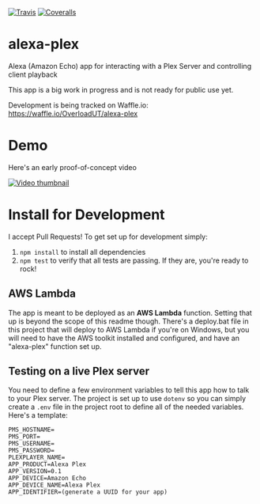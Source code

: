 
[![Travis](https://img.shields.io/travis/OverloadUT/alexa-plex.svg?style=flat-square)](https://travis-ci.org/OverloadUT/alexa-plex)
[![Coveralls](https://img.shields.io/coveralls/OverloadUT/alexa-plex.svg?style=flat-square)](https://coveralls.io/r/OverloadUT/alexa-plex)

# alexa-plex
Alexa (Amazon Echo) app for interacting with a Plex Server and controlling client playback

This app is a big work in progress and is not ready for public use yet. 

Development is being tracked on Waffle.io: https://waffle.io/OverloadUT/alexa-plex

# Demo
Here's an early proof-of-concept video

[![Video thumbnail](https://raw.githubusercontent.com/OverloadUT/alexa-plex/master/docs/video_thumbnail.jpg)](https://www.youtube.com/watch?v=-jZuSN0YkRM)

# Install for Development
I accept Pull Requests! To get set up for development simply:

1. ```npm install``` to install all dependencies
2. ```npm test``` to verify that all tests are passing. If they are, you're ready to rock!

## AWS Lambda
The app is meant to be deployed as an **AWS Lambda** function. Setting that up is beyond the scope of this readme though. There's a deploy.bat file in this project that will deploy to AWS Lambda if you're on Windows, but you will need to have the AWS toolkit installed and configured, and have an "alexa-plex" function set up.

## Testing on a live Plex server
You need to define a few environment variables to tell this app how to talk to your Plex server. The project is set up to use ```dotenv``` so you can simply create a ```.env``` file in the project root to define all of the needed variables. Here's a template:

```
PMS_HOSTNAME=
PMS_PORT=
PMS_USERNAME=
PMS_PASSWORD=
PLEXPLAYER_NAME=
APP_PRODUCT=Alexa Plex
APP_VERSION=0.1
APP_DEVICE=Amazon Echo
APP_DEVICE_NAME=Alexa Plex
APP_IDENTIFIER=(generate a UUID for your app)
```
